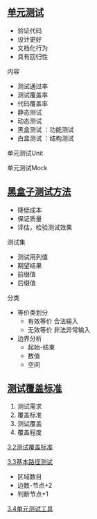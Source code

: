 ## [单元测试](https://www.bilibili.com/video/BV1Q741157ve?p=14)

- 验证代码
- 设计更好
- 文档化行为
- 具有回归性

内容

- 测试通过率
- 测试覆盖率
- 代码覆盖率
- 静态测试
- 动态测试
- 黑盒测试 ：功能测试
- 白盒测试 ：结构测试

单元测试Unit

单元测试Mock

## [黑盒子测试方法](https://www.bilibili.com/video/BV1Q741157ve?p=15)

- 降低成本
- 保证质量
- 评估，检验测试效果

测试集

- 测试用列值
- 期望结果
- 前缀值
- 后缀值

分类

- 等价类划分
  - 有效等价 合法输入
  - 无效等价 非法异常输入
- 边界分析
  - 起始-结束
  - 数值
  - 空间

## [测试覆盖标准](https://www.bilibili.com/video/BV1Q741157ve?p=16)

1. 测试需求
2. 覆盖标准
3. 测试覆盖
4. 覆盖程度

[3.2测试覆盖标准](https://www.bilibili.com/video/BV1Q741157ve?p=17)



[3.3基本路径测试](https://www.bilibili.com/video/BV1Q741157ve?p=18)
 - 区域数目
 - 边数-节点+2
 - 判断节点+1

[3.4单元测试工具](https://www.bilibili.com/video/BV1Q741157ve?p=19)